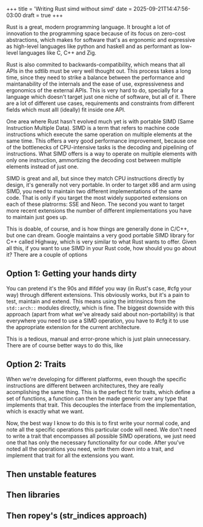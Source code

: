 +++
title = 'Writing Rust simd without simd'
date = 2025-09-21T14:47:56-03:00
draft = true
+++

Rust is a great, modern programming language. It brought a lot of innovation to the programming space because of its focus on zero-cost abstractions, which makes for software that's as ergonomic and expressive as high-level languages like python and haskell and as performant as low-level languages like C, C++ and Zig.

Rust is also commited to backwards-compatibility, which means that all APIs in the sdtlib must be very well thought out. This process takes a long time, since they need to strike a balance between the performance and maintanability of the internals and the ease of use, expressiveness and ergonomics of the external APIs. This is very hard to do, specially for a language which doesn't target just one niche of software, but all of it. There are a lot of different use cases, requirements and constraints from different fields which must alll (ideally) fit inside one API.

One area where Rust hasn't evolved much yet is with portable SIMD (Same Instruction Multiple Data). SIMD is a term that refers to machine code instructions which execute the same operation on multiple elements at the same time. This offers a very good performance improvement, because one of the bottlenecks of CPU-intensive tasks is the decoding and pipelining of instructions. What SIMD offers is a way to operate on multiple elements with only one instruction, ammortizing the decoding cost between multiple elements instead of just one.

SIMD is great and all, but since they match CPU instructions directly by design, it's generally not very portable. In order to target x86 and arm using SIMD, you need to maintain two different implementations of the same code. That is only if you target the most widely supported extensions on each of these platrorms: SSE and Neon. The second you want to target more recent extensions the number of different implementations you have to maintain just goes up.

This is doable, of course, and is how things are generally done in C/C++, but one can dream. Google maintains a very good portable SIMD library for C++ called Highway, which is very similar to what Rust wants to offer. Given all this, if you want to use SIMD in your Rust code, how should you go about it? There are a couple of options

## Option 1: Getting your hands dirty

You can pretend it's the 90s and #ifdef you way (in Rust's case, #cfg your way) through different extensions. This obviously works, but it's a pain to test, maintain and extend. This means using the intrinsincs from the `std::arch::` modules directly, which is fine. The biggest downside with this approach (apart from what we've already said about non-portability) is that everywhere you need to use a SIMD operation, you have to #cfg it to use the appropriate extension for the current architecture.

This is a tedious, manual and error-prone which is just plain unnecessary. There are of course better ways to do this, like

## Option 2: Traits

When we're developing for different platforms, even though the specific instructions are different between architectures, they are really acomplishing the same thing. This is the perfect fit for traits, which define a set of functions, a function can then be made generic over any type that implements that trait. This decouples the interface from the implementation, which is exactly what we want.

Now, the best way I know to do this is to first write your normal code, and note all the specific operations this particular code will need. We don't need to write a trait that encompasses all possible SIMD operations, we just need one that has only the necessary functionality for our code. After you've noted all the operations you need, write them down into a trait, and implement that trait for all the extensions you want.

## Then unstable features

## Then libraries

## Then ropey's (str_indices approach)

